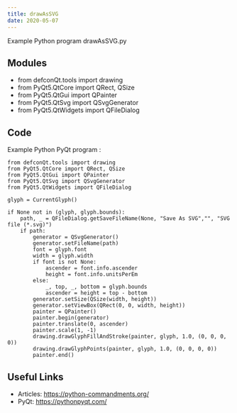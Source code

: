```yaml
---
title: drawAsSVG
date: 2020-05-07
---
```

Example Python program drawAsSVG.py

## Modules

* from defconQt.tools import drawing
* from PyQt5.QtCore import QRect, QSize
* from PyQt5.QtGui import QPainter
* from PyQt5.QtSvg import QSvgGenerator
* from PyQt5.QtWidgets import QFileDialog

## Code

Example Python PyQt program :

    from defconQt.tools import drawing
    from PyQt5.QtCore import QRect, QSize
    from PyQt5.QtGui import QPainter
    from PyQt5.QtSvg import QSvgGenerator
    from PyQt5.QtWidgets import QFileDialog
    
    glyph = CurrentGlyph()
    
    if None not in (glyph, glyph.bounds):
        path, _ = QFileDialog.getSaveFileName(None, "Save As SVG","", "SVG file (*.svg)")
        if path:
            generator = QSvgGenerator()
            generator.setFileName(path)
            font = glyph.font
            width = glyph.width
            if font is not None:
                ascender = font.info.ascender
                height = font.info.unitsPerEm
            else:
                _, top, _, bottom = glyph.bounds
                ascender = height = top - bottom
            generator.setSize(QSize(width, height))
            generator.setViewBox(QRect(0, 0, width, height))
            painter = QPainter()
            painter.begin(generator)
            painter.translate(0, ascender)
            painter.scale(1, -1)
            drawing.drawGlyphFillAndStroke(painter, glyph, 1.0, (0, 0, 0, 0))
            drawing.drawGlyphPoints(painter, glyph, 1.0, (0, 0, 0, 0))
            painter.end()

## Useful Links

- Articles: https://python-commandments.org/
- PyQt: https://pythonpyqt.com/
